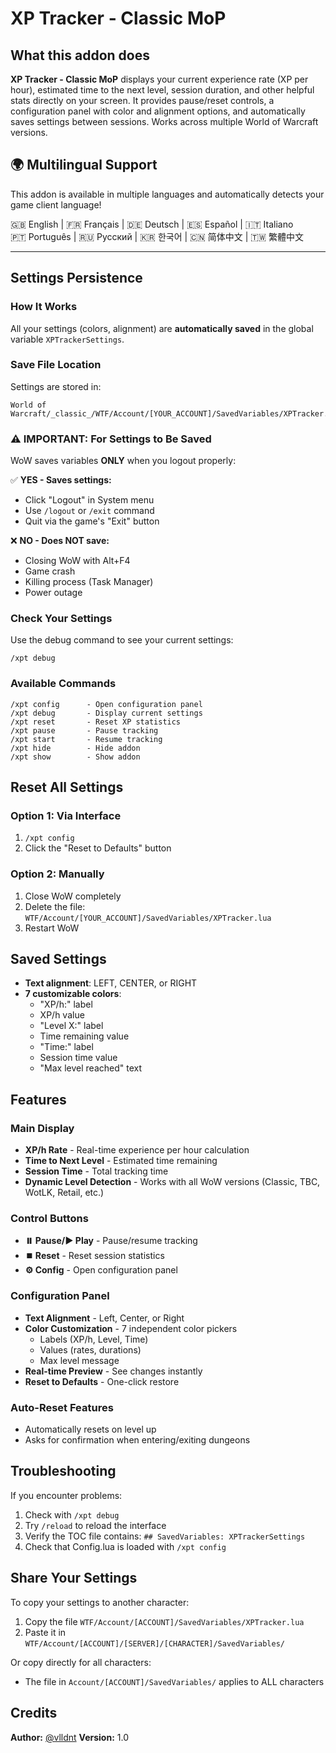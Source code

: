 # XP Tracker - Classic MoP

## What this addon does

**XP Tracker - Classic MoP** displays your current experience rate (XP per hour), estimated time to the next level, session duration, and other helpful stats directly on your screen. It provides pause/reset controls, a configuration panel with color and alignment options, and automatically saves settings between sessions. Works across multiple World of Warcraft versions.

## 🌍 Multilingual Support

This addon is available in multiple languages and automatically detects your game client language!

🇬🇧 English | 🇫🇷 Français | 🇩🇪 Deutsch | 🇪🇸 Español | 🇮🇹 Italiano <br>
🇵🇹 Português | 🇷🇺 Русский | 🇰🇷 한국어 | 🇨🇳 简体中文 | 🇹🇼 繁體中文

---

## Settings Persistence

### How It Works

All your settings (colors, alignment) are **automatically saved** in the global variable `XPTrackerSettings`.

### Save File Location

Settings are stored in:
```
World of Warcraft/_classic_/WTF/Account/[YOUR_ACCOUNT]/SavedVariables/XPTracker.lua
```

### ⚠️ IMPORTANT: For Settings to Be Saved

WoW saves variables **ONLY** when you logout properly:

✅ **YES - Saves settings:**
- Click "Logout" in System menu
- Use `/logout` or `/exit` command
- Quit via the game's "Exit" button

❌ **NO - Does NOT save:**
- Closing WoW with Alt+F4
- Game crash
- Killing process (Task Manager)
- Power outage

### Check Your Settings

Use the debug command to see your current settings:
```
/xpt debug
```

### Available Commands

```
/xpt config      - Open configuration panel
/xpt debug       - Display current settings
/xpt reset       - Reset XP statistics
/xpt pause       - Pause tracking
/xpt start       - Resume tracking
/xpt hide        - Hide addon
/xpt show        - Show addon
```

## Reset All Settings

### Option 1: Via Interface
1. `/xpt config`
2. Click the "Reset to Defaults" button

### Option 2: Manually
1. Close WoW completely
2. Delete the file: `WTF/Account/[YOUR_ACCOUNT]/SavedVariables/XPTracker.lua`
3. Restart WoW

## Saved Settings

- **Text alignment**: LEFT, CENTER, or RIGHT
- **7 customizable colors**:
  - "XP/h:" label
  - XP/h value
  - "Level X:" label
  - Time remaining value
  - "Time:" label
  - Session time value
  - "Max level reached" text

## Features

### Main Display
- **XP/h Rate** - Real-time experience per hour calculation
- **Time to Next Level** - Estimated time remaining
- **Session Time** - Total tracking time
- **Dynamic Level Detection** - Works with all WoW versions (Classic, TBC, WotLK, Retail, etc.)

### Control Buttons
- **⏸️ Pause/▶️ Play** - Pause/resume tracking
- **⏹️ Reset** - Reset session statistics
- **⚙️ Config** - Open configuration panel

### Configuration Panel
- **Text Alignment** - Left, Center, or Right
- **Color Customization** - 7 independent color pickers
  - Labels (XP/h, Level, Time)
  - Values (rates, durations)
  - Max level message
- **Real-time Preview** - See changes instantly
- **Reset to Defaults** - One-click restore

### Auto-Reset Features
- Automatically resets on level up
- Asks for confirmation when entering/exiting dungeons

## Troubleshooting

If you encounter problems:
1. Check with `/xpt debug`
2. Try `/reload` to reload the interface
3. Verify the TOC file contains: `## SavedVariables: XPTrackerSettings`
4. Check that Config.lua is loaded with `/xpt config`

## Share Your Settings

To copy your settings to another character:
1. Copy the file `WTF/Account/[ACCOUNT]/SavedVariables/XPTracker.lua`
2. Paste it in `WTF/Account/[ACCOUNT]/[SERVER]/[CHARACTER]/SavedVariables/`

Or copy directly for all characters:
- The file in `Account/[ACCOUNT]/SavedVariables/` applies to ALL characters

## Credits

**Author:** [@vlldnt](https://github.com/vlldnt)
**Version:** 1.0
